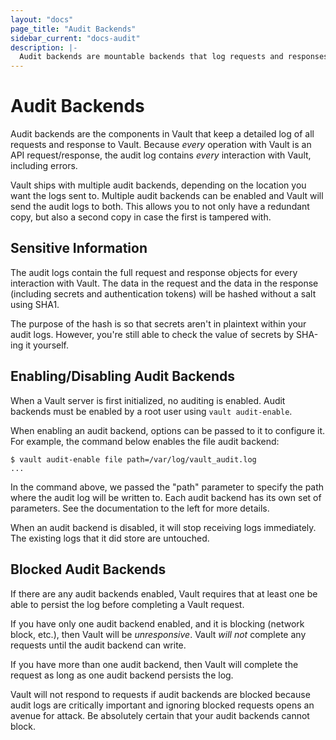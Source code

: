 ```yaml
---
layout: "docs"
page_title: "Audit Backends"
sidebar_current: "docs-audit"
description: |-
  Audit backends are mountable backends that log requests and responses in Vault.
---
```


# Audit Backends

Audit backends are the components in Vault that keep a detailed log
of all requests and response to Vault. Because _every_ operation with
Vault is an API request/response, the audit log contains _every_ interaction
with Vault, including errors.

Vault ships with multiple audit backends, depending on the location you want
the logs sent to. Multiple audit backends can be enabled and Vault will send
the audit logs to both. This allows you to not only have a redundant copy,
but also a second copy in case the first is tampered with.

## Sensitive Information

The audit logs contain the full request and response objects for every
interaction with Vault. The data in the request and the data in the
response (including secrets and authentication tokens) will be hashed
without a salt using SHA1.

The purpose of the hash is so that secrets aren't in plaintext within
your audit logs. However, you're still able to check the value of
secrets by SHA-ing it yourself.

## Enabling/Disabling Audit Backends

When a Vault server is first initialized, no auditing is enabled. Audit
backends must be enabled by a root user using `vault audit-enable`.

When enabling an audit backend, options can be passed to it to configure it.
For example, the command below enables the file audit backend:

```
$ vault audit-enable file path=/var/log/vault_audit.log
...
```

In the command above, we passed the "path" parameter to specify the path
where the audit log will be written to. Each audit backend has its own
set of parameters. See the documentation to the left for more details.

When an audit backend is disabled, it will stop receiving logs immediately.
The existing logs that it did store are untouched.

## Blocked Audit Backends

If there are any audit backends enabled, Vault requires that at least
one be able to persist the log before completing a Vault request.

If you have only one audit backend enabled, and it is blocking (network
block, etc.), then Vault will be _unresponsive_. Vault _will not_ complete
any requests until the audit backend can write.

If you have more than one audit backend, then Vault will complete the request
as long as one audit backend persists the log.

Vault will not respond to requests if audit backends are blocked because
audit logs are critically important and ignoring blocked requests opens
an avenue for attack. Be absolutely certain that your audit backends cannot
block.
